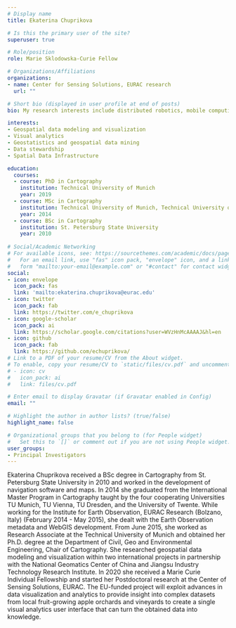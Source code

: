```yaml
---
# Display name
title: Ekaterina Chuprikova

# Is this the primary user of the site?
superuser: true

# Role/position
role: Marie Sklodowska-Curie Fellow

# Organizations/Affiliations
organizations:
- name: Center for Sensing Solutions, EURAC research
  url: ""

# Short bio (displayed in user profile at end of posts)
bio: My research interests include distributed robotics, mobile computing and programmable matter.

interests:
- Geospatial data modeling and visualization 
- Visual analytics 
- Geostatistics and geospatial data mining  
- Data stewardship 
- Spatial Data Infrastructure 

education:
  courses:
  - course: PhD in Cartography
    institution: Technical University of Munich
    year: 2019
  - course: MSc in Cartography
    institution: Technical University of Munich, Technical University of Vienna, Technical University of Dresden
    year: 2014
  - course: BSc in Cartography
    institution: St. Petersburg State University
    year: 2010
    
# Social/Academic Networking
# For available icons, see: https://sourcethemes.com/academic/docs/page-builder/#icons
#   For an email link, use "fas" icon pack, "envelope" icon, and a link in the
#   form "mailto:your-email@example.com" or "#contact" for contact widget.
social:
- icon: envelope
  icon_pack: fas
  link: 'mailto:ekaterina.chuprikova@eurac.edu'
- icon: twitter
  icon_pack: fab
  link: https://twitter.com/e_chuprikova
- icon: google-scholar
  icon_pack: ai
  link: https://scholar.google.com/citations?user=WVzHnMcAAAAJ&hl=en
- icon: github
  icon_pack: fab
  link: https://github.com/echuprikova/
# Link to a PDF of your resume/CV from the About widget.
# To enable, copy your resume/CV to `static/files/cv.pdf` and uncomment the lines below.
# - icon: cv
#   icon_pack: ai
#   link: files/cv.pdf

# Enter email to display Gravatar (if Gravatar enabled in Config)
email: ""

# Highlight the author in author lists? (true/false)
highlight_name: false

# Organizational groups that you belong to (for People widget)
#   Set this to `[]` or comment out if you are not using People widget.
user_groups:
- Principal Investigators
---
```


Ekaterina Chuprikova received a BSc degree in Cartography from St. Petersburg State University in 2010 and worked in the development of navigation software and maps. In 2014 she graduated from the International Master Program in Cartography taught by the four cooperating Universities TU Munich, TU Vienna, TU Dresden, and the University of Twente. While working for the Institute for Earth Observation, EURAC Research (Bolzano, Italy) (February 2014 - May 2015), she dealt with the Earth Observation metadata and WebGIS development. From June 2015, she worked as Research Associate at the Technical University of Munich and obtained her Ph.D. degree at the Department of Civil, Geo and Environmental Engineering, Chair of Cartography. She researched geospatial data modeling and visualization within two international projects in partnership with the National Geomatics Center of China and Jiangsu Industry Technology Research Institute. In 2020 she received a Marie Curie Individual Fellowship and started her Postdoctoral research at the Center of Sensing Solutions, EURAC. The EU-funded project will exploit advances in data visualization and analytics to provide insight into complex datasets from local fruit-growing apple orchards and vineyards to create a single visual analytics user interface that can turn the obtained data into knowledge.

